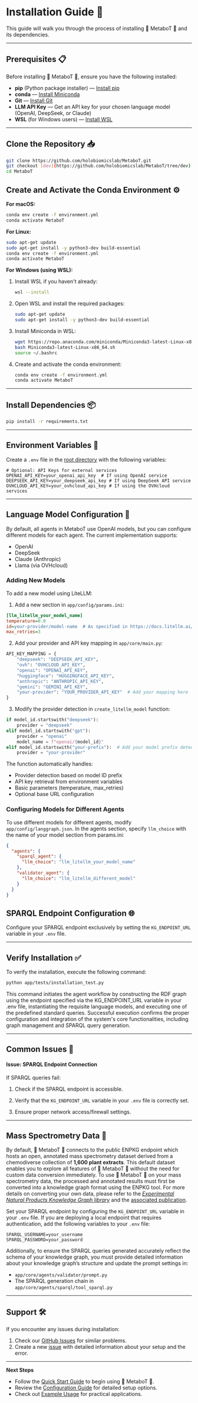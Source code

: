 # Installation Guide 🚀

This guide will walk you through the process of installing 🧪 MetaboT 🍵 and its dependencies.

---

## Prerequisites 📋

Before installing 🧪 MetaboT 🍵, ensure you have the following installed:

- **pip** (Python package installer) — [Install pip](https://pip.pypa.io/en/stable/installation/)
- **conda** — [Install Miniconda](https://docs.conda.io/en/latest/miniconda.html)
- **Git** — [Install Git](https://git-scm.com/downloads)
- **LLM API Key** — Get an API key for your chosen language model (OpenAI, DeepSeek, or Claude)
- **WSL** (for Windows users) — [Install WSL](https://learn.microsoft.com/en-us/windows/wsl/install)

---

## **Clone the Repository** 📥

```bash
git clone https://github.com/holobiomicslab/MetaboT.git
git checkout [dev](https://github.com/holobiomicslab/MetaboT/tree/dev)
cd MetaboT
```

## **Create and Activate the Conda Environment** ⚙️

   **For macOS:**
   ```bash
   conda env create -f environment.yml
   conda activate MetaboT
   ```

   **For Linux:**
   ```bash
   sudo apt-get update
   sudo apt-get install -y python3-dev build-essential
   conda env create -f environment.yml
   conda activate MetaboT
   ```

   **For Windows (using WSL):**

   1. Install WSL if you haven't already:
      ```bash
      wsl --install
      ```
   2. Open WSL and install the required packages:
      ```bash
      sudo apt-get update
      sudo apt-get install -y python3-dev build-essential
      ```
   3. Install Miniconda in WSL:
      ```bash
      wget https://repo.anaconda.com/miniconda/Miniconda3-latest-Linux-x86_64.sh
      bash Miniconda3-latest-Linux-x86_64.sh
      source ~/.bashrc
      ```
   4. Create and activate the conda environment:
      ```bash
      conda env create -f environment.yml
      conda activate MetaboT
      ```

---

## Install Dependencies 📦

```bash
pip install -r requirements.txt
```

---

## Environment Variables 🔑

Create a `.env` file in the [root directory](https://github.com/holobiomicslab/MetaboT) with the following variables:

```text
# Optional: API Keys for external services
OPENAI_API_KEY=your_openai_api_key  # If using OpenAI service
DEEPSEEK_API_KEY=your_deepseek_api_key # If using DeepSeek API service
OVHCLOUD_API_KEY=your_ovhcloud_api_key # If using the OVHcloud services 
```

---

## Language Model Configuration 🤖

By default, all agents in MetaboT use OpenAI models, but you can configure different models for each agent. The current implementation supports:
- OpenAI
- DeepSeek
- Claude (Anthropic)
- Llama (via OVHcloud)

### Adding New Models

To add a new model using LiteLLM:

1. Add a new section in `app/config/params.ini`:
```ini
[llm_litellm_your_model_name]
temperature=0.0
id=your-provider/model-name  # As specified in https://docs.litellm.ai/docs/providers
max_retries=3
```

2. Add your provider and API key mapping in `app/core/main.py`:
```python
API_KEY_MAPPING = {
    "deepseek": "DEEPSEEK_API_KEY",
    "ovh": "OVHCLOUD_API_KEY",
    "openai": "OPENAI_API_KEY",
    "huggingface": "HUGGINGFACE_API_KEY",
    "anthropic": "ANTHROPIC_API_KEY",
    "gemini": "GEMINI_API_KEY",
    "your-provider": "YOUR_PROVIDER_API_KEY"  # Add your mapping here
}
```

3. Modify the provider detection in `create_litellm_model` function:
```python
if model_id.startswith("deepseek"):
    provider = "deepseek"
elif model_id.startswith("gpt"):
    provider = "openai"
    model_name = f"openai/{model_id}"
elif model_id.startswith("your-prefix"):  # Add your model prefix detection
    provider = "your-provider"
```

The function automatically handles:

- Provider detection based on model ID prefix
- API key retrieval from environment variables
- Basic parameters (temperature, max_retries)
- Optional base URL configuration

### Configuring Models for Different Agents

To use different models for different agents, modify `app/config/langgraph.json`. In the agents section, specify `llm_choice` with the name of your model section from params.ini:

```json
{
  "agents": {
    "sparql_agent": {
      "llm_choice": "llm_litellm_your_model_name"
    },
    "validator_agent": {
      "llm_choice": "llm_litellm_different_model"
    }
  }
}
```

## SPARQL Endpoint Configuration 🌐

Configure your SPARQL endpoint exclusively by setting the <code>KG_ENDPOINT_URL</code> variable in your <code>.env</code> file.

---

## Verify Installation ✅

To verify the installation, execute the following command:

```bash
python app/tests/installation_test.py
```

This command initiates the agent workflow by constructing the RDF graph using the endpoint specified via the KG_ENDPOINT_URL variable in your .env file, instantiating the requisite language models, and executing one of the predefined standard queries. Successful execution confirms the proper configuration and integration of the system's core functionalities, including graph management and SPARQL query generation.

---

## Common Issues 🐞

#### Issue: SPARQL Endpoint Connection

If SPARQL queries fail:

1. Check if the SPARQL endpoint is accessible.

2. Verify that the <code>KG_ENDPOINT_URL</code> variable in your <code>.env</code> file is correctly set.

3. Ensure proper network access/firewall settings.

---

## Mass Spectrometry Data 🔬

By default, 🧪 MetaboT 🍵 connects to the public ENPKG endpoint which hosts an open, annotated mass spectrometry dataset derived from a chemodiverse collection of **1,600 plant extracts**. This default dataset enables you to explore all features of 🧪 MetaboT 🍵 without the need for custom data conversion immediately. To use 🧪 MetaboT 🍵 on your mass spectrometry data, the processed and annotated results must first be converted into a knowledge graph format using the ENPKG tool. For more details on converting your own data, please refer to the [*Experimental Natural Products Knowledge Graph library*](https://github.com/enpkg) and the [associated publication](https://doi.org/10.1021/acscentsci.3c00800).

Set your SPARQL endpoint by configuring the <code>KG_ENDPOINT_URL</code> variable in your <code>.env</code> file. If you are deploying a local endpoint that requires authentication, add the following variables to your <code>.env</code> file:

```text
SPARQL_USERNAME=your_username
SPARQL_PASSWORD=your_password
```

Additionally, to ensure the SPARQL queries generated accurately reflect the schema of your knowledge graph, you must provide detailed information about your knowledge graph’s structure and update the prompt settings in:
 
- <code>app/core/agents/validator/prompt.py</code>
- The SPARQL generation chain in <code>app/core/agents/sparql/tool_sparql.py</code>

---

## Support 🛠️

If you encounter any issues during installation:

1. Check our [GitHub Issues](https://github.com/holobiomicslab/MetaboT/issues) for similar problems.
2. Create a new [issue](https://github.com/holobiomicslab/MetaboT/issues) with detailed information about your setup and the error.

---

**Next Steps**

- Follow the [Quick Start Guide](quickstart.md) to begin using 🧪 MetaboT 🍵.
- Review the [Configuration Guide](../user-guide/configuration.md) for detailed setup options.
- Check out [Example Usage](../examples/basic-usage.md) for practical applications.
